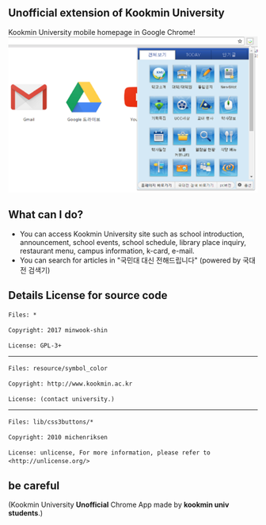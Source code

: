 ## Unofficial extension of Kookmin University
Kookmin University mobile homepage in Google Chrome!
![ScreenShot](https://github.com/minwook-shin/kookmin-university-home/blob/master/resource/screenshot.PNG)
## What can I do? 
* You can access Kookmin University site such as school introduction, announcement, school events, school schedule, library place inquiry, restaurant menu, campus information, k-card, e-mail.
* You can search for articles in "국민대 대신 전해드립니다" (powered by 국대전 검색기)

## Details License for source code

`Files: *` 

`Copyright: 2017 minwook-shin`

`License: GPL-3+`

-----

`Files: resource/symbol_color`

`Copyright: http://www.kookmin.ac.kr`

`License: (contact university.)`

-----

`Files: lib/css3buttons/*`

`Copyright: 2010 michenriksen`

`License: unlicense, For more information, please refer to <http://unlicense.org/>`

## be careful

(Kookmin University <b>Unofficial</b> Chrome App made by <b>kookmin univ students</b>.)
